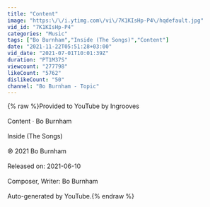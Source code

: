 ```yaml
---
title: "Content"
image: "https:\/\/i.ytimg.com\/vi\/7K1KIsHp-P4\/hqdefault.jpg"
vid_id: "7K1KIsHp-P4"
categories: "Music"
tags: ["Bo Burnham","Inside (The Songs)","Content"]
date: "2021-11-22T05:51:28+03:00"
vid_date: "2021-07-01T10:01:39Z"
duration: "PT1M37S"
viewcount: "277798"
likeCount: "5762"
dislikeCount: "50"
channel: "Bo Burnham - Topic"
---
```

{% raw %}Provided to YouTube by Ingrooves<br /><br />Content · Bo Burnham<br /><br />Inside (The Songs)<br /><br />℗ 2021 Bo Burnham<br /><br />Released on: 2021-06-10<br /><br />Composer, Writer: Bo Burnham<br /><br />Auto-generated by YouTube.{% endraw %}
